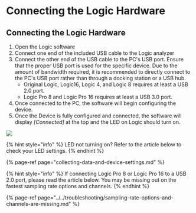 # Connecting the Logic Hardware

## Connecting the Logic Hardware

1. Open the Logic software
2. Connect one end of the included USB cable to the Logic analyzer
3. Connect the other end of the USB cable to the PC's USB port. Ensure that the proper USB port is used for the specific device. Due to the amount of bandwidth required, it is recommended to directly connect to the PC's USB port rather than through a docking station or a USB hub.
   * Original Logic, Logic16, Logic 4, and Logic 8 requires at least a USB 2.0 port.
   * Logic Pro 8 and Logic Pro 16 requires at least a USB 3.0 port.
4. Once connected to the PC, the software will begin configuring the device.
5. Once the Device is fully configured and connected, the software will display _\[Connected\]_ at the top and the LED on Logic should turn on.

![](https://trello-attachments.s3.amazonaws.com/55f0ad9685db3c82f0f3aeba/5ae8df88247bf6f48d10a7f2/c07be3d62fc7c1dca63d5c3cf7a1bdd3/Logic-hw.png)



{% hint style="info" %}
LED not turning on? Refer to the article below to check your LED settings.
{% endhint %}

{% page-ref page="collecting-data-and-device-settings.md" %}



{% hint style="info" %}
If connecting Logic Pro 8 or Logic Pro 16 to a USB 2.0 port, please read the article below. You may be missing out on the fastest sampling rate options and channels.
{% endhint %}

{% page-ref page="../../troubleshooting/sampling-rate-options-and-channels-are-missing.md" %}



